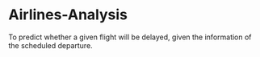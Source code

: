 # Airlines-Analysis
To predict whether a given flight will be delayed, given the information of the scheduled departure.
